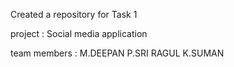 Created a repository for Task 1 

project : Social media application

team members :
M.DEEPAN
P.SRI RAGUL
K.SUMAN
